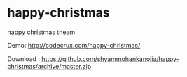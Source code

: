 # happy-christmas
happy christmas theam

Demo: http://codecrux.com/happy-christmas/

Download : https://github.com/shyammohankanojia/happy-christmas/archive/master.zip
